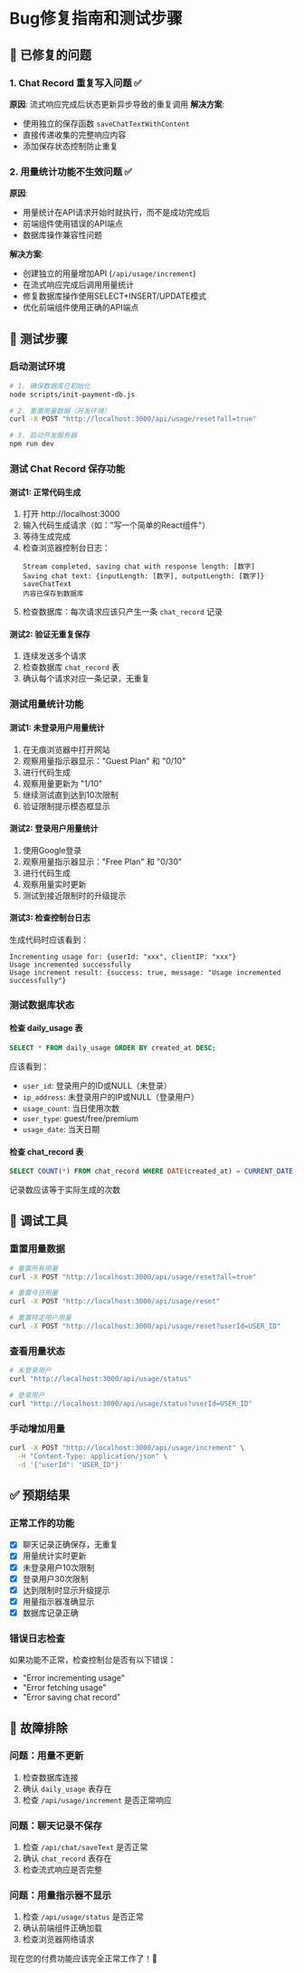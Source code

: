 # Bug修复指南和测试步骤

## 🐛 已修复的问题

### 1. Chat Record 重复写入问题 ✅
**原因**: 流式响应完成后状态更新异步导致的重复调用
**解决方案**: 
- 使用独立的保存函数 `saveChatTextWithContent`
- 直接传递收集的完整响应内容
- 添加保存状态控制防止重复

### 2. 用量统计功能不生效问题 ✅  
**原因**: 
- 用量统计在API请求开始时就执行，而不是成功完成后
- 前端组件使用错误的API端点
- 数据库操作兼容性问题

**解决方案**:
- 创建独立的用量增加API (`/api/usage/increment`)
- 在流式响应完成后调用用量统计
- 修复数据库操作使用SELECT+INSERT/UPDATE模式
- 优化前端组件使用正确的API端点

## 🧪 测试步骤

### 启动测试环境
```bash
# 1. 确保数据库已初始化
node scripts/init-payment-db.js

# 2. 重置用量数据（开发环境）
curl -X POST "http://localhost:3000/api/usage/reset?all=true"

# 3. 启动开发服务器
npm run dev
```

### 测试 Chat Record 保存功能

#### 测试1: 正常代码生成
1. 打开 http://localhost:3000
2. 输入代码生成请求（如："写一个简单的React组件"）
3. 等待生成完成
4. 检查浏览器控制台日志：
   ```
   Stream completed, saving chat with response length: [数字]
   Saving chat text: {inputLength: [数字], outputLength: [数字]}
   saveChatText
   内容已保存到数据库
   ```
5. 检查数据库：每次请求应该只产生一条 `chat_record` 记录

#### 测试2: 验证无重复保存
1. 连续发送多个请求
2. 检查数据库 `chat_record` 表
3. 确认每个请求对应一条记录，无重复

### 测试用量统计功能

#### 测试1: 未登录用户用量统计
1. 在无痕浏览器中打开网站
2. 观察用量指示器显示："Guest Plan" 和 "0/10"
3. 进行代码生成
4. 观察用量更新为 "1/10"
5. 继续测试直到达到10次限制
6. 验证限制提示模态框显示

#### 测试2: 登录用户用量统计
1. 使用Google登录
2. 观察用量指示器显示："Free Plan" 和 "0/30"
3. 进行代码生成
4. 观察用量实时更新
5. 测试到接近限制时的升级提示

#### 测试3: 检查控制台日志
生成代码时应该看到：
```
Incrementing usage for: {userId: "xxx", clientIP: "xxx"}
Usage incremented successfully
Usage increment result: {success: true, message: "Usage incremented successfully"}
```

### 测试数据库状态

#### 检查 daily_usage 表
```sql
SELECT * FROM daily_usage ORDER BY created_at DESC;
```
应该看到：
- `user_id`: 登录用户的ID或NULL（未登录）
- `ip_address`: 未登录用户的IP或NULL（登录用户）
- `usage_count`: 当日使用次数
- `user_type`: guest/free/premium
- `usage_date`: 当天日期

#### 检查 chat_record 表
```sql
SELECT COUNT(*) FROM chat_record WHERE DATE(created_at) = CURRENT_DATE;
```
记录数应该等于实际生成的次数

## 🔧 调试工具

### 重置用量数据
```bash
# 重置所有用量
curl -X POST "http://localhost:3000/api/usage/reset?all=true"

# 重置今日用量
curl -X POST "http://localhost:3000/api/usage/reset"

# 重置特定用户用量
curl -X POST "http://localhost:3000/api/usage/reset?userId=USER_ID"
```

### 查看用量状态
```bash
# 未登录用户
curl "http://localhost:3000/api/usage/status"

# 登录用户
curl "http://localhost:3000/api/usage/status?userId=USER_ID"
```

### 手动增加用量
```bash
curl -X POST "http://localhost:3000/api/usage/increment" \
  -H "Content-Type: application/json" \
  -d '{"userId": "USER_ID"}'
```

## ✅ 预期结果

### 正常工作的功能
- [x] 聊天记录正确保存，无重复
- [x] 用量统计实时更新
- [x] 未登录用户10次限制
- [x] 登录用户30次限制  
- [x] 达到限制时显示升级提示
- [x] 用量指示器准确显示
- [x] 数据库记录正确

### 错误日志检查
如果功能不正常，检查控制台是否有以下错误：
- "Error incrementing usage"
- "Error fetching usage"
- "Error saving chat record"

## 🚨 故障排除

### 问题：用量不更新
1. 检查数据库连接
2. 确认 `daily_usage` 表存在
3. 检查 `/api/usage/increment` 是否正常响应

### 问题：聊天记录不保存  
1. 检查 `/api/chat/saveText` 是否正常
2. 确认 `chat_record` 表存在
3. 检查流式响应是否完整

### 问题：用量指示器不显示
1. 检查 `/api/usage/status` 是否正常
2. 确认前端组件正确加载
3. 检查浏览器网络请求

现在您的付费功能应该完全正常工作了！🎉